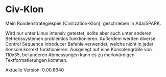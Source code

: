 # Civ-Klon
Mein Rundenstrategiespiel (Civilization-Klon), geschrieben in Ada/SPARK.

Wird nur unter Linux intensiv getestet, sollte aber auch unter anderen Betriebssystemen problemlos funktionieren. Außerdem werden diverse Control Sequence Introducer Befehle verwendet, welche nicht in jeder Konsole korrekt funktionieren. Ausgelegt auf eine Konsolengröße von 110x35, bei anderen Abmessungen kann es zu merkwürdigen Textformatierungen kommen.

Aktuelle Version: 0.00.6640